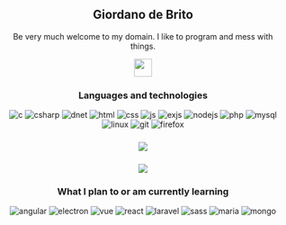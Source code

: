 
<div align='center'>
  <h2 align="center">Giordano de Brito</h2>
  <p align="center">Be very much welcome to my domain. I like to program and mess with things.</p>
  <img display='inline-block' width='32' src='https://i.giphy.com/dvkFZr4VBBS6I.webp'>
</div>

<h3 align='center'>Languages and technologies</h3>

<div align="center">
  <img src="https://img.shields.io/badge/c-%2300599C.svg?style=for-the-badge&logo=c&logoColor=white" alt='c'>
  <img src="https://img.shields.io/badge/c%23-%23239120.svg?style=for-the-badge&logo=csharp&logoColor=white" alt='csharp'>
  <img src="https://img.shields.io/badge/.NET-5C2D91?style=for-the-badge&logo=.net&logoColor=white" alt='dnet'>
  <img src="https://img.shields.io/badge/html5-%23E34F26.svg?style=for-the-badge&logo=html5&logoColor=white" alt='html'>
  <img src="https://img.shields.io/badge/css3-%231572B6.svg?style=for-the-badge&logo=css3&logoColor=white" alt='css'>
  <img src="https://img.shields.io/badge/javascript-%23323330.svg?style=for-the-badge&logo=javascript&logoColor=%23F7DF1E" alt='js'>
  <img src="https://img.shields.io/badge/express.js-%23404d59.svg?style=for-the-badge&logo=express&logoColor=%2361DAFB" alt='exjs'>
  <img src="https://img.shields.io/badge/node.js-6DA55F?style=for-the-badge&logo=node.js&logoColor=white" alt='nodejs'>
  <img src="https://img.shields.io/badge/PHP-777BB4?style=for-the-badge&logo=php&logoColor=white" alt='php'>
  <img src="https://img.shields.io/badge/mysql-%2300f.svg?style=for-the-badge&logo=mysql&logoColor=white" alt='mysql'>
  <img src="https://img.shields.io/badge/Linux%20Mint-87CF3E?style=for-the-badge&logo=Linux%20Mint&logoColor=white" alt='linux'>
  <img src="https://img.shields.io/badge/git-%23F05033.svg?style=for-the-badge&logo=git&logoColor=white" alt='git'>
  <img src="https://img.shields.io/badge/Firefox-FF7139?style=for-the-badge&logo=Firefox-Browser&logoColor=white" alt='firefox'>
</div>

###

<div align='center'>
  <img src='https://visitor-badge.laobi.icu/badge?page_id=GIOdeBrito.GIOdeBrito&'>
</div>

###

<div align='center'>
  <img src='https://streak-stats.demolab.com?user=GIOdeBrito&locale=en&mode=daily&theme=dark&hide_border=false&border_radius=5&order=3'>
</div>

###

<h3 align='center'>What I plan to or am currently learning</h3>

<div align="center">
  <img src="https://img.shields.io/badge/angular-%23DD0031.svg?style=for-the-badge&logo=angular&logoColor=white" alt='angular'>
  <img src="https://img.shields.io/badge/Electron-191970?style=for-the-badge&logo=Electron&logoColor=white" alt='electron'>
  <img src="https://img.shields.io/badge/vuejs-%2335495e.svg?style=for-the-badge&logo=vuedotjs&logoColor=%234FC08D" alt='vue'>
  <img src="https://img.shields.io/badge/react-%2320232a.svg?style=for-the-badge&logo=react&logoColor=%2361DAFB" alt='react'>
  <img src="https://img.shields.io/badge/laravel-%23FF2D20.svg?style=for-the-badge&logo=laravel&logoColor=white" alt='laravel'>
  <img src="https://img.shields.io/badge/SASS-hotpink.svg?style=for-the-badge&logo=SASS&logoColor=white" alt='sass'>
  <img src="https://img.shields.io/badge/MariaDB-003545?style=for-the-badge&logo=mariadb&logoColor=white" alt='maria'>
  <img src="https://img.shields.io/badge/MongoDB-%234ea94b.svg?style=for-the-badge&logo=mongodb&logoColor=white" alt='mongo'>
</div>

###


